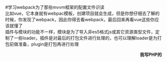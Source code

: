 #学习webpack为了那些mvvm框架的配置文件识读
<br>
  比如vue，它本身就有webpac模板，创建项目就会生成，但是你想仔细去了解的时候，你发现了webpack，因此你得去看webpack，最后回来再看vue这些你应该就懂了
<br>
插件与模块的功能不一样，模块是为了导入非es5格式js或其它资源类型文件，定制了一些loader。插件是对最后的打包文件进行处理的，也可以理解loader是为打包前做准备，plugin是打包再进行处理
<br>
<p align="right">
  <strong>我写PHP的</strong>
</p>
